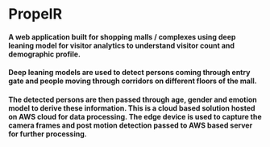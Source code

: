 # PropelR

#### A web application built for shopping malls / complexes using deep leaning model for visitor analytics to understand visitor count and demographic profile.

#### Deep leaning models are used to detect persons coming through entry gate and people moving through corridors on different floors of the mall.

#### The detected persons are then passed through age, gender and emotion model to derive these information. This is a cloud based solution hosted on AWS cloud for data processing. The edge device is used to capture the camera frames and post motion detection passed to AWS based server for further processing.
